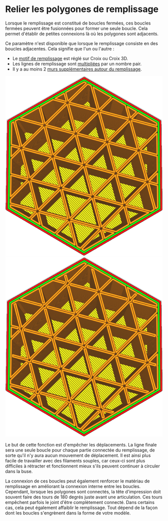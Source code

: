 Relier les polygones de remplissage
===

Lorsque le remplissage est constitué de boucles fermées, ces boucles fermées peuvent être fusionnées pour former une seule boucle. Cela permet d'établir de petites connexions là où les polygones sont adjacents.

Ce paramètre n'est disponible que lorsque le remplissage consiste en des boucles adjacentes. Cela signifie que l'un ou l'autre :
* Le [motif de remplissage](infill_pattern.md) est réglé sur Croix ou Croix 3D.
* Les lignes de remplissage sont [multipliées](infill_multiplier.md) par un nombre pair.
* Il y a au moins 2 [murs supplémentaires autour du remplissage](infill_wall_line_count.md).

![Avec des lignes de remplissage multipliées, il y a beaucoup de boucles dans ce modèle de remplissage](../../../articles/images/connect_infill_polygons_disabled.png)
![Activer ce paramètre permet de fusionner les boucles](../../../articles/images/connect_infill_polygons_enabled.png)

Le but de cette fonction est d'empêcher les déplacements. La ligne finale sera une seule boucle pour chaque partie connectée du remplissage, de sorte qu'il n'y aura aucun mouvement de déplacement. Il est ainsi plus facile de travailler avec des filaments souples, car ceux-ci sont plus difficiles à rétracter et fonctionnent mieux s'ils peuvent continuer à circuler dans la buse.

La connexion de ces boucles peut également renforcer le matériau de remplissage en améliorant la connexion interne entre les boucles. Cependant, lorsque les polygones sont connectés, la tête d'impression doit souvent faire des tours de 180 degrés juste avant une articulation. Ces tours empêchent parfois le joint d'être complètement connecté. Dans certains cas, cela peut également affaiblir le remplissage. Tout dépend de la façon dont les boucles s'engrènent dans la forme de votre modèle.
